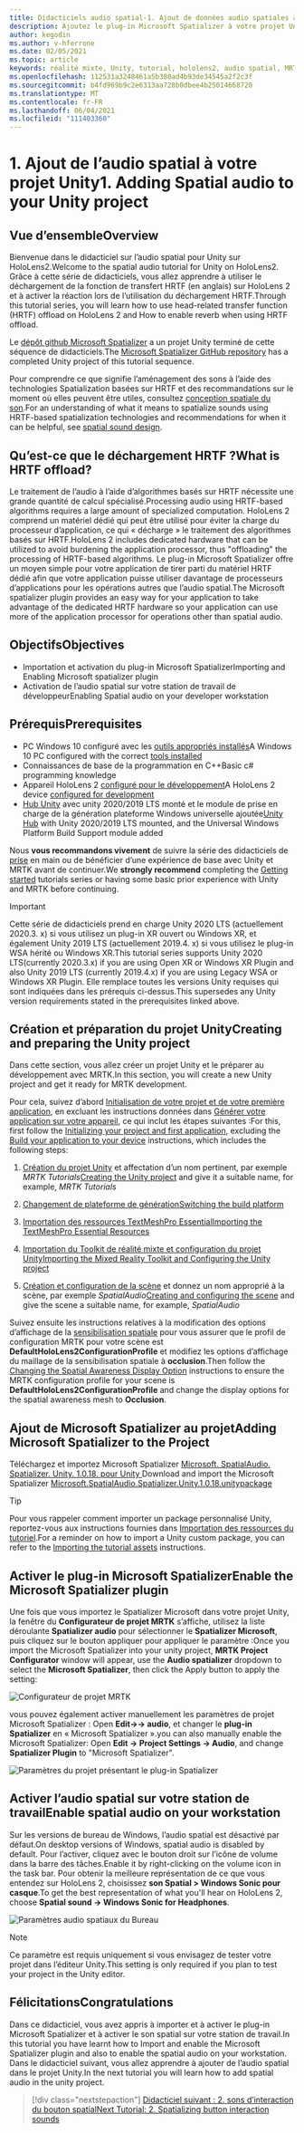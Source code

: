 ```yaml
---
title: Didacticiels audio spatial-1. Ajout de données audio spatiales à votre projet
description: Ajoutez le plug-in Microsoft Spatializer à votre projet Unity pour accéder au déchargement matériel HoloLens 2 HRTF.
author: kegodin
ms.author: v-hferrone
ms.date: 02/05/2021
ms.topic: article
keywords: réalité mixte, Unity, tutorial, hololens2, audio spatial, MRTK, boîte à outils de réalité mixte, UWP, Windows 10, HRTF, fonction de transfert liée aux têtes, réverbération, Microsoft Spatializer
ms.openlocfilehash: 112531a3248461a5b380ad4b93de34545a2f2c3f
ms.sourcegitcommit: b4fd969b9c2e6313aa728b0dbee4b25014668720
ms.translationtype: MT
ms.contentlocale: fr-FR
ms.lasthandoff: 06/04/2021
ms.locfileid: "111403360"
---
```

# <a name="1-adding-spatial-audio-to-your-unity-project"></a><span data-ttu-id="bca37-105">1. Ajout de l’audio spatial à votre projet Unity</span><span class="sxs-lookup"><span data-stu-id="bca37-105">1. Adding Spatial audio to your Unity project</span></span>

## <a name="overview"></a><span data-ttu-id="bca37-106">Vue d’ensemble</span><span class="sxs-lookup"><span data-stu-id="bca37-106">Overview</span></span>

<span data-ttu-id="bca37-107">Bienvenue dans le didacticiel sur l’audio spatial pour Unity sur HoloLens2.</span><span class="sxs-lookup"><span data-stu-id="bca37-107">Welcome to the spatial audio tutorial for Unity on HoloLens2.</span></span> <span data-ttu-id="bca37-108">Grâce à cette série de didacticiels, vous allez apprendre à utiliser le déchargement de la fonction de transfert HRTF (en anglais) sur HoloLens 2 et à activer la réaction lors de l’utilisation du déchargement HRTF.</span><span class="sxs-lookup"><span data-stu-id="bca37-108">Through this tutorial series, you will learn how to use head-related transfer function (HRTF) offload on HoloLens 2 and How to enable reverb when using HRTF offload.</span></span>

<span data-ttu-id="bca37-109">Le [dépôt github Microsoft Spatializer](https://github.com/microsoft/spatialaudio-unity) a un projet Unity terminé de cette séquence de didacticiels.</span><span class="sxs-lookup"><span data-stu-id="bca37-109">The [Microsoft Spatializer GitHub repository](https://github.com/microsoft/spatialaudio-unity) has a completed Unity project of this tutorial sequence.</span></span>

<span data-ttu-id="bca37-110">Pour comprendre ce que signifie l’aménagement des sons à l’aide des technologies Spatialization basées sur HRTF et des recommandations sur le moment où elles peuvent être utiles, consultez [conception spatiale du son](/windows/mixed-reality/spatial-sound-design).</span><span class="sxs-lookup"><span data-stu-id="bca37-110">For an understanding of what it means to spatialize sounds using HRTF-based spatialization technologies and recommendations for when it can be helpful, see [spatial sound design](/windows/mixed-reality/spatial-sound-design).</span></span>

## <a name="what-is-hrtf-offload"></a><span data-ttu-id="bca37-111">Qu’est-ce que le déchargement HRTF ?</span><span class="sxs-lookup"><span data-stu-id="bca37-111">What is HRTF offload?</span></span>

<span data-ttu-id="bca37-112">Le traitement de l’audio à l’aide d’algorithmes basés sur HRTF nécessite une grande quantité de calcul spécialisé.</span><span class="sxs-lookup"><span data-stu-id="bca37-112">Processing audio using HRTF-based algorithms requires a large amount of specialized computation.</span></span> <span data-ttu-id="bca37-113">HoloLens 2 comprend un matériel dédié qui peut être utilisé pour éviter la charge du processeur d’application, ce qui « décharge » le traitement des algorithmes basés sur HRTF.</span><span class="sxs-lookup"><span data-stu-id="bca37-113">HoloLens 2 includes dedicated hardware that can be utilized to avoid burdening the application processor, thus "offloading" the processing of HRTF-based algorithms.</span></span>  <span data-ttu-id="bca37-114">Le plug-in Microsoft Spatializer offre un moyen simple pour votre application de tirer parti du matériel HRTF dédié afin que votre application puisse utiliser davantage de processeurs d’applications pour les opérations autres que l’audio spatial.</span><span class="sxs-lookup"><span data-stu-id="bca37-114">The Microsoft spatializer plugin provides an easy way for your application to take advantage of the dedicated HRTF hardware so your application can use more of the application processor for operations other than spatial audio.</span></span>

## <a name="objectives"></a><span data-ttu-id="bca37-115">Objectifs</span><span class="sxs-lookup"><span data-stu-id="bca37-115">Objectives</span></span>

* <span data-ttu-id="bca37-116">Importation et activation du plug-in Microsoft Spatializer</span><span class="sxs-lookup"><span data-stu-id="bca37-116">Importing and Enabling Microsoft spatializer plugin</span></span>
* <span data-ttu-id="bca37-117">Activation de l’audio spatial sur votre station de travail de développeur</span><span class="sxs-lookup"><span data-stu-id="bca37-117">Enabling Spatial audio on your developer workstation</span></span>

## <a name="prerequisites"></a><span data-ttu-id="bca37-118">Prérequis</span><span class="sxs-lookup"><span data-stu-id="bca37-118">Prerequisites</span></span>

* <span data-ttu-id="bca37-119">PC Windows 10 configuré avec les [outils appropriés installés](../../install-the-tools.md)</span><span class="sxs-lookup"><span data-stu-id="bca37-119">A Windows 10 PC configured with the correct [tools installed](../../install-the-tools.md)</span></span>
* <span data-ttu-id="bca37-120">Connaissances de base de la programmation en C++</span><span class="sxs-lookup"><span data-stu-id="bca37-120">Basic c# programming knowledge</span></span>
* <span data-ttu-id="bca37-121">Appareil HoloLens 2 [configuré pour le développement](../../platform-capabilities-and-apis/using-visual-studio.md#enabling-developer-mode)</span><span class="sxs-lookup"><span data-stu-id="bca37-121">A HoloLens 2 device [configured for development](../../platform-capabilities-and-apis/using-visual-studio.md#enabling-developer-mode)</span></span>
* <span data-ttu-id="bca37-122"><a href="https://docs.unity3d.com/Manual/GettingStartedInstallingHub.html" target="_blank">Hub Unity</a> avec unity 2020/2019 LTS monté et le module de prise en charge de la génération plateforme Windows universelle ajoutée</span><span class="sxs-lookup"><span data-stu-id="bca37-122"><a href="https://docs.unity3d.com/Manual/GettingStartedInstallingHub.html" target="_blank">Unity Hub</a> with Unity 2020/2019 LTS mounted, and the Universal Windows Platform Build Support module added</span></span>

<span data-ttu-id="bca37-123">Nous **vous recommandons vivement** de suivre la série des didacticiels de [prise](mr-learning-base-01.md) en main ou de bénéficier d’une expérience de base avec Unity et MRTK avant de continuer.</span><span class="sxs-lookup"><span data-stu-id="bca37-123">We **strongly recommend** completing the [Getting started](mr-learning-base-01.md) tutorials series or having some basic prior experience with Unity and MRTK before continuing.</span></span>

> [!Important]
> <span data-ttu-id="bca37-124">Cette série de didacticiels prend en charge Unity 2020 LTS (actuellement 2020.3. x) si vous utilisez un plug-in XR ouvert ou Windows XR, et également Unity 2019 LTS (actuellement 2019.4. x) si vous utilisez le plug-in WSA hérité ou Windows XR.</span><span class="sxs-lookup"><span data-stu-id="bca37-124">This tutorial series supports Unity 2020 LTS(currently 2020.3.x) if you are using Open XR or Windows XR Plugin and also Unity 2019 LTS (currently 2019.4.x) if you are using Legacy WSA or Windows XR Plugin.</span></span> <span data-ttu-id="bca37-125">Elle remplace toutes les versions Unity requises qui sont indiquées dans les prérequis ci-dessus.</span><span class="sxs-lookup"><span data-stu-id="bca37-125">This supersedes any Unity version requirements stated in the prerequisites linked above.</span></span>

## <a name="creating-and-preparing-the-unity-project"></a><span data-ttu-id="bca37-126">Création et préparation du projet Unity</span><span class="sxs-lookup"><span data-stu-id="bca37-126">Creating and preparing the Unity project</span></span>

<span data-ttu-id="bca37-127">Dans cette section, vous allez créer un projet Unity et le préparer au développement avec MRTK.</span><span class="sxs-lookup"><span data-stu-id="bca37-127">In this section, you will create a new Unity project and get it ready for MRTK development.</span></span>

<span data-ttu-id="bca37-128">Pour cela, suivez d’abord [Initialisation de votre projet et de votre première application](mr-learning-base-02.md), en excluant les instructions données dans [Générer votre application sur votre appareil](mr-learning-base-02.md#building-your-application-to-your-hololens-2), ce qui inclut les étapes suivantes :</span><span class="sxs-lookup"><span data-stu-id="bca37-128">For this, first follow the [Initializing your project and first application](mr-learning-base-02.md), excluding the [Build your application to your device](mr-learning-base-02.md#building-your-application-to-your-hololens-2) instructions, which includes the following steps:</span></span>

1. <span data-ttu-id="bca37-129">[Création du projet Unity](mr-learning-base-02.md#creating-the-unity-project) et affectation d’un nom pertinent, par exemple *MRTK Tutorials*</span><span class="sxs-lookup"><span data-stu-id="bca37-129">[Creating the Unity project](mr-learning-base-02.md#creating-the-unity-project) and give it a suitable name, for example, *MRTK Tutorials*</span></span>

1. [<span data-ttu-id="bca37-130">Changement de plateforme de génération</span><span class="sxs-lookup"><span data-stu-id="bca37-130">Switching the build platform</span></span>](mr-learning-base-02.md#configuring-the-unity-project)

1. [<span data-ttu-id="bca37-131">Importation des ressources TextMeshPro Essential</span><span class="sxs-lookup"><span data-stu-id="bca37-131">Importing the TextMeshPro Essential Resources</span></span>](mr-learning-base-02.md#importing-the-textmeshpro-essential-resources)

1. [<span data-ttu-id="bca37-132">Importation du Toolkit de réalité mixte et configuration du projet Unity</span><span class="sxs-lookup"><span data-stu-id="bca37-132">Importing the Mixed Reality Toolkit and Configuring the Unity project</span></span>](mr-learning-base-02.md#importing-the-mixed-reality-toolkit-and-configuring-the-unity-project)

1. <span data-ttu-id="bca37-133">[Création et configuration de la scène](mr-learning-base-02.md#creating-the-scene-and-configuring-mrtk) et donnez un nom approprié à la scène, par exemple *SpatialAudio*</span><span class="sxs-lookup"><span data-stu-id="bca37-133">[Creating and configuring the scene](mr-learning-base-02.md#creating-the-scene-and-configuring-mrtk) and give the scene a suitable name, for example, *SpatialAudio*</span></span>

<span data-ttu-id="bca37-134">Suivez ensuite les instructions relatives à la modification des options d’affichage de la [sensibilisation spatiale](mr-learning-base-03.md#changing-the-spatial-awareness-display-option) pour vous assurer que le profil de configuration MRTK pour votre scène est **DefaultHoloLens2ConfigurationProfile** et modifiez les options d’affichage du maillage de la sensibilisation spatiale à **occlusion**.</span><span class="sxs-lookup"><span data-stu-id="bca37-134">Then follow the [Changing the Spatial Awareness Display Option](mr-learning-base-03.md#changing-the-spatial-awareness-display-option) instructions to ensure the MRTK configuration profile for your scene is **DefaultHoloLens2ConfigurationProfile** and change the display options for the spatial awareness mesh to **Occlusion**.</span></span>

## <a name="adding-microsoft-spatializer-to-the-project"></a><span data-ttu-id="bca37-135">Ajout de Microsoft Spatializer au projet</span><span class="sxs-lookup"><span data-stu-id="bca37-135">Adding Microsoft Spatializer to the Project</span></span>

<span data-ttu-id="bca37-136">Téléchargez et importez Microsoft Spatializer  <a href="https://github.com/microsoft/spatialaudio-unity/releases/download/v1.0.18/Microsoft.SpatialAudio.Spatializer.Unity.1.0.18.unitypackage" target="_blank">Microsoft. SpatialAudio. Spatializer. Unity. 1.0.18. pour Unity </a></span><span class="sxs-lookup"><span data-stu-id="bca37-136">Download and import the Microsoft Spatializer  <a href="https://github.com/microsoft/spatialaudio-unity/releases/download/v1.0.18/Microsoft.SpatialAudio.Spatializer.Unity.1.0.18.unitypackage" target="_blank">Microsoft.SpatialAudio.Spatializer.Unity.1.0.18.unitypackage </a></span></span>

>[!TIP]
> <span data-ttu-id="bca37-137">Pour vous rappeler comment importer un package personnalisé Unity, reportez-vous aux instructions fournies dans [Importation des ressources du tutoriel](mr-learning-base-02.md#importing-the-tutorial-assets).</span><span class="sxs-lookup"><span data-stu-id="bca37-137">For a reminder on how to import a Unity custom package, you can refer to the [Importing the tutorial assets](mr-learning-base-02.md#importing-the-tutorial-assets) instructions.</span></span>

## <a name="enable-the-microsoft-spatializer-plugin"></a><span data-ttu-id="bca37-138">Activer le plug-in Microsoft Spatializer</span><span class="sxs-lookup"><span data-stu-id="bca37-138">Enable the Microsoft Spatializer plugin</span></span>

<span data-ttu-id="bca37-139">Une fois que vous importez le Spatializer Microsoft dans votre projet Unity, la fenêtre du **Configurateur de projet MRTK** s’affiche, utilisez la liste déroulante **Spatializer audio** pour sélectionner le **Spatializer Microsoft**, puis cliquez sur le bouton appliquer pour appliquer le paramètre :</span><span class="sxs-lookup"><span data-stu-id="bca37-139">Once you import the Microsoft Spatializer into your unity project, **MRTK Project Configurator** window will appear, use the **Audio spatializer** dropdown to select the **Microsoft Spatializer**, then click the Apply button to apply the setting:</span></span>

![Configurateur de projet MRTK](images/spatial-audio/spatial-audio-01-section3-step1-1.PNG)

<span data-ttu-id="bca37-141">vous pouvez également activer manuellement les paramètres de projet Microsoft Spatializer : Open **Edit->-> audio**, et changer le **plug-in Spatializer** en « Microsoft Spatializer ».</span><span class="sxs-lookup"><span data-stu-id="bca37-141">you can also manually enable the Microsoft Spatializer: Open **Edit -> Project Settings -> Audio**, and change **Spatializer Plugin** to "Microsoft Spatializer".</span></span>

![Paramètres du projet présentant le plug-in Spatializer](images/spatial-audio/spatial-audio-01-section3-step1-2.PNG)

## <a name="enable-spatial-audio-on-your-workstation"></a><span data-ttu-id="bca37-143">Activer l’audio spatial sur votre station de travail</span><span class="sxs-lookup"><span data-stu-id="bca37-143">Enable spatial audio on your workstation</span></span>

<span data-ttu-id="bca37-144">Sur les versions de bureau de Windows, l’audio spatial est désactivé par défaut.</span><span class="sxs-lookup"><span data-stu-id="bca37-144">On desktop versions of Windows, spatial audio is disabled by default.</span></span> <span data-ttu-id="bca37-145">Pour l’activer, cliquez avec le bouton droit sur l’icône de volume dans la barre des tâches.</span><span class="sxs-lookup"><span data-stu-id="bca37-145">Enable it by right-clicking on the volume icon in the task bar.</span></span> <span data-ttu-id="bca37-146">Pour obtenir la meilleure représentation de ce que vous entendez sur HoloLens 2, choisissez **son Spatial > Windows Sonic pour casque**.</span><span class="sxs-lookup"><span data-stu-id="bca37-146">To get the best representation of what you'll hear on HoloLens 2, choose **Spatial sound -> Windows Sonic for Headphones**.</span></span>

![Paramètres audio spatiaux du Bureau](images/spatial-audio/spatial-audio-01-section4-step1-1.PNG)

> [!NOTE]
> <span data-ttu-id="bca37-148">Ce paramètre est requis uniquement si vous envisagez de tester votre projet dans l’éditeur Unity.</span><span class="sxs-lookup"><span data-stu-id="bca37-148">This setting is only required if you plan to test your project in the Unity editor.</span></span>

## <a name="congratulations"></a><span data-ttu-id="bca37-149">Félicitations</span><span class="sxs-lookup"><span data-stu-id="bca37-149">Congratulations</span></span>

<span data-ttu-id="bca37-150">Dans ce didacticiel, vous avez appris à importer et à activer le plug-in Microsoft Spatializer et à activer le son spatial sur votre station de travail.</span><span class="sxs-lookup"><span data-stu-id="bca37-150">In this tutorial you have learnt how to Import and enable the Microsoft Spatializer plugin and also to enable the spatial audio on your workstation.</span></span>
<span data-ttu-id="bca37-151">Dans le didacticiel suivant, vous allez apprendre à ajouter de l’audio spatial dans le projet Unity.</span><span class="sxs-lookup"><span data-stu-id="bca37-151">In the next tutorial you will learn how to add spatial audio in the unity project.</span></span>

> [!div class="nextstepaction"]
> [<span data-ttu-id="bca37-152">Didacticiel suivant : 2. sons d’interaction du bouton spatial</span><span class="sxs-lookup"><span data-stu-id="bca37-152">Next Tutorial: 2. Spatializing button interaction sounds</span></span>](unity-spatial-audio-ch2.md)
